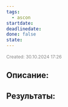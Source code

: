 ```yaml
---
tags:
  - ascon
startdate: 
deadlinedate: 
done: false
state:
---
```

<span style="font-size:12px; color:#888888;">Created: 30.10.2024 17:26</span>

## Описание:


## Результаты:


